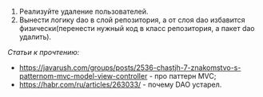 1. Реализуйте удаление пользователей.
2. Вынести логику dao в слой репозитория, а от слоя dao избавится физически(перенести нужный код в класс репозитория, а пакет dao удалить).


_Статьи к прочтению:_
* https://javarush.com/groups/posts/2536-chastjh-7-znakomstvo-s-patternom-mvc-model-view-controller - про паттерн MVC;
* https://habr.com/ru/articles/263033/ - почему DAO устарел.
